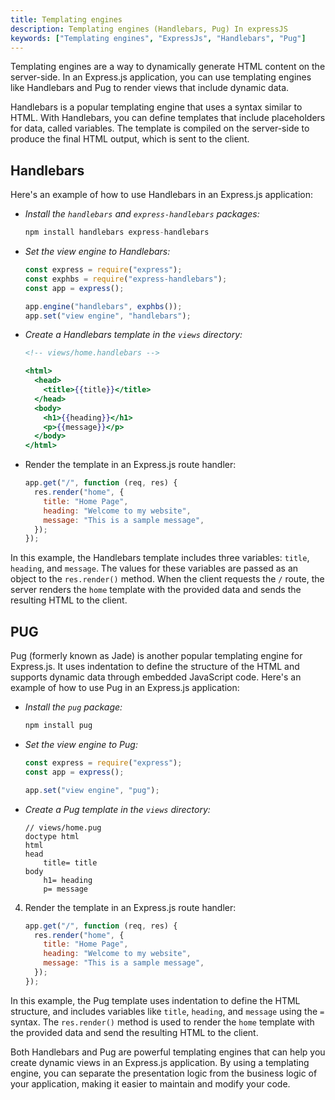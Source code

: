 ```yaml
---
title: Templating engines
description: Templating engines (Handlebars, Pug) In expressJS
keywords: ["Templating engines", "ExpressJs", "Handlebars", "Pug"]
---
```


Templating engines are a way to dynamically generate HTML content on the server-side. In an Express.js application, you can use templating engines like Handlebars and Pug to render views that include dynamic data.

Handlebars is a popular templating engine that uses a syntax similar to HTML. With Handlebars, you can define templates that include placeholders for data, called variables. The template is compiled on the server-side to produce the final HTML output, which is sent to the client.

## Handlebars

Here's an example of how to use Handlebars in an Express.js application:

- _Install the `handlebars` and `express-handlebars` packages:_

  ```javascript
  npm install handlebars express-handlebars
  ```

- _Set the view engine to Handlebars:_

  ```javascript title='app.js'
  const express = require("express");
  const exphbs = require("express-handlebars");
  const app = express();

  app.engine("handlebars", exphbs());
  app.set("view engine", "handlebars");
  ```

- _Create a Handlebars template in the `views` directory:_

  ```handlebars title='views/home.handlebars'
  <!-- views/home.handlebars -->

  <html>
    <head>
      <title>{{title}}</title>
    </head>
    <body>
      <h1>{{heading}}</h1>
      <p>{{message}}</p>
    </body>
  </html>
  ```

- Render the template in an Express.js route handler:

  ```javascript title='app.js'
  app.get("/", function (req, res) {
    res.render("home", {
      title: "Home Page",
      heading: "Welcome to my website",
      message: "This is a sample message",
    });
  });
  ```

In this example, the Handlebars template includes three variables: `title`, `heading`, and `message`. The values for these variables are passed as an object to the `res.render()` method. When the client requests the `/` route, the server renders the `home` template with the provided data and sends the resulting HTML to the client.

## PUG

Pug (formerly known as Jade) is another popular templating engine for Express.js. It uses indentation to define the structure of the HTML and supports dynamic data through embedded JavaScript code. Here's an example of how to use Pug in an Express.js application:

- _Install the `pug` package:_

  ```bash
  npm install pug
  ```

- _Set the view engine to Pug:_

  ```javascript title='app.js'
  const express = require("express");
  const app = express();

  app.set("view engine", "pug");
  ```

- _Create a Pug template in the `views` directory:_

  ```pug title='views/home.pug'
  // views/home.pug
  doctype html
  html
  head
      title= title
  body
      h1= heading
      p= message
  ```

4. Render the template in an Express.js route handler:

   ```javascript title='app.js'
   app.get("/", function (req, res) {
     res.render("home", {
       title: "Home Page",
       heading: "Welcome to my website",
       message: "This is a sample message",
     });
   });
   ```

In this example, the Pug template uses indentation to define the HTML structure, and includes variables like `title`, `heading`, and `message` using the `=` syntax. The `res.render()` method is used to render the `home` template with the provided data and send the resulting HTML to the client.

Both Handlebars and Pug are powerful templating engines that can help you create dynamic views in an Express.js application. By using a templating engine, you can separate the presentation logic from the business logic of your application, making it easier to maintain and modify your code.
